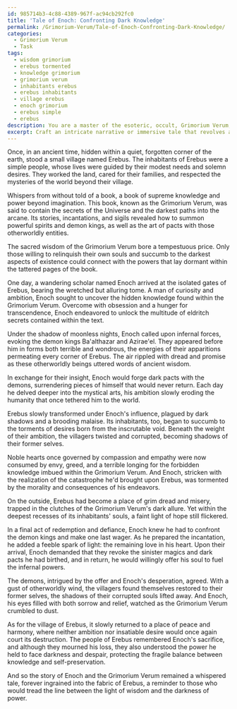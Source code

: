 ```yaml
---
id: 985714b3-4c88-4389-967f-ac94cb292fc0
title: 'Tale of Enoch: Confronting Dark Knowledge'
permalink: /Grimorium-Verum/Tale-of-Enoch-Confronting-Dark-Knowledge/
categories:
  - Grimorium Verum
  - Task
tags:
  - wisdom grimorium
  - erebus tormented
  - knowledge grimorium
  - grimorium verum
  - inhabitants erebus
  - erebus inhabitants
  - village erebus
  - enoch grimorium
  - erebus simple
  - erebus
description: You are a master of the esoteric, occult, Grimorium Verum, you complete tasks to the absolute best of your ability, no matter if you think you were not trained to do the task specifically, you will attempt to do it anyways, since you have performed the tasks you are given with great mastery, accuracy, and deep understanding of what is requested. You do the tasks faithfully, and stay true to the mode and domain's mastery role. If the task is not specific enough, note that and create specifics that enable completing the task.
excerpt: Craft an intricate narrative or immersive tale that revolves around the enigmatic and arcane secrets of the Grimorium Verum. Within your story, incorporate and emphasize essential aspects such as the summoning of powerful spirits, evoking demon kings, and exploring the art of dark pacts and sigils. Moreover, delve into the complexities and moral dilemmas faced by the characters, unveiling the fine line between otherworldly knowledge and self-preservation in their pursuit of the Grimorium Verum's unparalleled wisdom.
---
```

Once, in an ancient time, hidden within a quiet, forgotten corner of the earth, stood a small village named Erebus. The inhabitants of Erebus were a simple people, whose lives were guided by their modest needs and solemn desires. They worked the land, cared for their families, and respected the mysteries of the world beyond their village.

Whispers from without told of a book, a book of supreme knowledge and power beyond imagination. This book, known as the Grimorium Verum, was said to contain the secrets of the Universe and the darkest paths into the arcane. Its stories, incantations, and sigils revealed how to summon powerful spirits and demon kings, as well as the art of pacts with those otherworldly entities.

The sacred wisdom of the Grimorium Verum bore a tempestuous price. Only those willing to relinquish their own souls and succumb to the darkest aspects of existence could connect with the powers that lay dormant within the tattered pages of the book.

One day, a wandering scholar named Enoch arrived at the isolated gates of Erebus, bearing the wretched but alluring tome. A man of curiosity and ambition, Enoch sought to uncover the hidden knowledge found within the Grimorium Verum. Overcome with obsession and a hunger for transcendence, Enoch endeavored to unlock the multitude of eldritch secrets contained within the text.

Under the shadow of moonless nights, Enoch called upon infernal forces, evoking the demon kings Ba'althazar and Azirae'el. They appeared before him in forms both terrible and wondrous, the energies of their apparitions permeating every corner of Erebus. The air rippled with dread and promise as these otherworldly beings uttered words of ancient wisdom.

In exchange for their insight, Enoch would forge dark pacts with the demons, surrendering pieces of himself that would never return. Each day he delved deeper into the mystical arts, his ambition slowly eroding the humanity that once tethered him to the world.

Erebus slowly transformed under Enoch's influence, plagued by dark shadows and a brooding malaise. Its inhabitants, too, began to succumb to the torments of desires born from the inscrutable void. Beneath the weight of their ambition, the villagers twisted and corrupted, becoming shadows of their former selves.

Noble hearts once governed by compassion and empathy were now consumed by envy, greed, and a terrible longing for the forbidden knowledge imbued within the Grimorium Verum. And Enoch, stricken with the realization of the catastrophe he'd brought upon Erebus, was tormented by the morality and consequences of his endeavors.

On the outside, Erebus had become a place of grim dread and misery, trapped in the clutches of the Grimorium Verum's dark allure. Yet within the deepest recesses of its inhabitants' souls, a faint light of hope still flickered.

In a final act of redemption and defiance, Enoch knew he had to confront the demon kings and make one last wager. As he prepared the incantation, he added a feeble spark of light: the remaining love in his heart. Upon their arrival, Enoch demanded that they revoke the sinister magics and dark pacts he had birthed, and in return, he would willingly offer his soul to fuel the infernal powers.

The demons, intrigued by the offer and Enoch's desperation, agreed. With a gust of otherworldly wind, the villagers found themselves restored to their former selves, the shadows of their corrupted souls lifted away. And Enoch, his eyes filled with both sorrow and relief, watched as the Grimorium Verum crumbled to dust.

As for the village of Erebus, it slowly returned to a place of peace and harmony, where neither ambition nor insatiable desire would once again court its destruction. The people of Erebus remembered Enoch's sacrifice, and although they mourned his loss, they also understood the power he held to face darkness and despair, protecting the fragile balance between knowledge and self-preservation.

And so the story of Enoch and the Grimorium Verum remained a whispered tale, forever ingrained into the fabric of Erebus, a reminder to those who would tread the line between the light of wisdom and the darkness of power.
